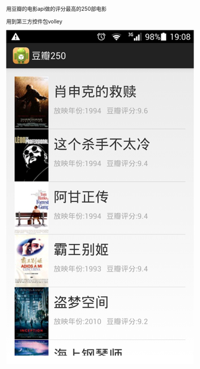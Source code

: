 用豆瓣的电影api做的评分最高的250部电影

用到第三方控件包volley

![截图](https://github.com/scaluo/douban250/blob/master/Screenshot.jpeg)